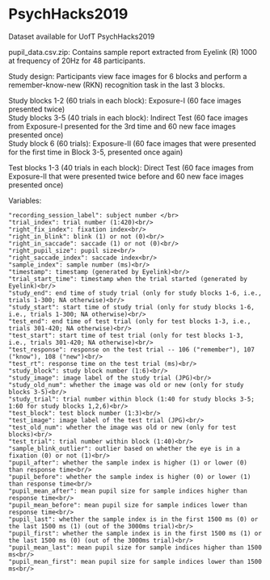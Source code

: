 # PsychHacks2019
Dataset available for UofT PsychHacks2019

pupil_data.csv.zip: Contains sample report extracted from Eyelink (R) 1000 at frequency of 20Hz for 48 participants.

Study design:
Participants view face images for 6 blocks and perform a remember-know-new (RKN) recognition task in the last 3 blocks.

Study blocks 1-2 (60 trials in each block): Exposure-I (60 face images presented twice)<br/>
Study blocks 3-5 (40 trials in each block): Indirect Test (60 face images from Exposure-I presented for the 3rd time and 60 new face images presented once)<br/>
Study block 6 (60 trials): Exposure-II (60 face images that were presented for the first time in Block 3-5, presented once again)<br/>

Test blocks 1-3 (40 trials in each block): Direct Test (60 face images from Exposure-II that were presented twice before and 60 new face images presented once)<br/>

Variables:<br/>
```
"recording_session_label": subject number </br>
"trial_index": trial number (1:420)<br/>
"right_fix_index": fixation index<br/>
"right_in_blink": blink (1) or not (0)<br/>
"right_in_saccade": saccade (1) or not (0)<br/>
"right_pupil_size": pupil size<br/>
"right_saccade_index": saccade index<br/>
"sample_index": sample number (ms)<br/>
"timestamp": timestamp (generated by Eyelink)<br/>
"trial_start_time": timestamp when the trial started (generated by Eyelink)<br/>
"study_end": end time of study trial (only for study blocks 1-6, i.e., trials 1-300; NA otherwise)<br/>
"study_start": start time of study trial (only for study blocks 1-6, i.e., trials 1-300; NA otherwise)<br/>
"test_end": end time of test trial (only for test blocks 1-3, i.e., trials 301-420; NA otherwise)<br/>
"test_start": start time of test trial (only for test blocks 1-3, i.e., trials 301-420; NA otherwise)<br/>
"test_response": response on the test trial -- 106 ("remember"), 107 ("know"), 108 ("new")<br/>
"test_rt": response time on the test trial (ms)<br/>
"study_block": study block number (1:6)<br/>
"study_image": image label of the study trial (JPG)<br/>
"study_old_num": whether the image was old or new (only for study blocks 3-5)<br/>
"study_trial": trial number within block (1:40 for study blocks 3-5; 1:60 for study blocks 1,2,6)<br/>
"test_block": test block number (1:3)<br/>
"test_image": image label of the test trial (JPG)<br/>
"test_old_num": whether the image was old or new (only for test blocks)<br/>
"test_trial": trial number within block (1:40)<br/>
"sample_blink_outlier": outlier based on whether the eye is in a fixation (0) or not (1)<br/>
"pupil_after": whether the sample index is higher (1) or lower (0) than response time<br/>
"pupil_before": whether the sample index is higher (0) or lower (1) than response time<br/>
"pupil_mean_after": mean pupil size for sample indices higher than response time<br/>
"pupil_mean_before": mean pupil size for sample indices lower than response time<br/>
"pupil_last": whether the sample index is in the first 1500 ms (0) or the last 1500 ms (1) (out of the 3000ms trial)<br/>
"pupil_first": whether the sample index is in the first 1500 ms (1) or the last 1500 ms (0) (out of the 3000ms trial)<br/>
"pupil_mean_last": mean pupil size for sample indices higher than 1500 ms<br/>
"pupil_mean_first": mean pupil size for sample indices lower than 1500 ms<br/>
```
